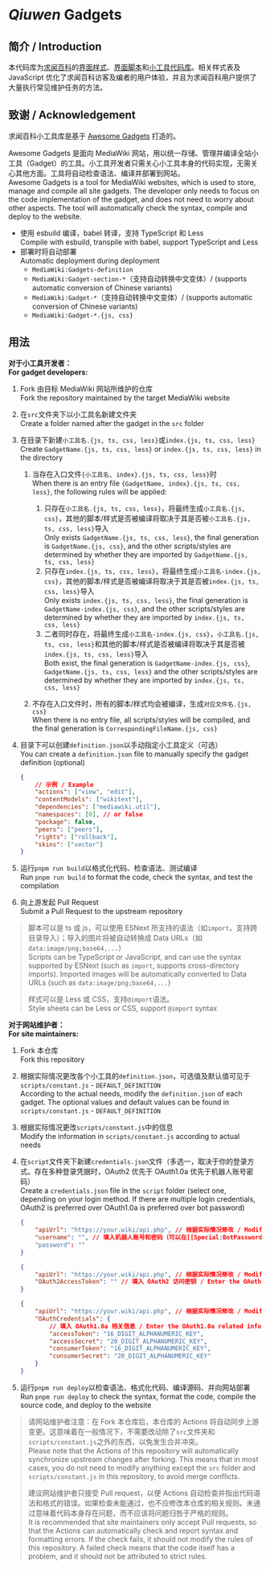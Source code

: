 # _Qiuwen_ Gadgets

## 简介 / Introduction

本代码库为[求闻百科][qiuwenbaike]的[界面样式][styles]、[界面脚本][scripts]和[小工具代码库][gadgets]。相关样式表及 JavaScript 优化了求闻百科访客及编者的用户体验，并且为求闻百科用户提供了大量执行常见维护任务的方法。

## 致谢 / Acknowledgement

求闻百科小工具库是基于 [Awesome Gadgets][awesome] 打造的。

Awesome Gadgets 是面向 MediaWiki 网站，用以统一存储、管理并编译全站小工具（Gadget）的工具。小工具开发者只需关心小工具本身的代码实现，无需关心其他方面。工具将自动检查语法、编译并部署到网站。<br>Awesome Gadgets is a tool for MediaWiki websites, which is used to store, manage and compile all site gadgets. The developer only needs to focus on the code implementation of the gadget, and does not need to worry about other aspects. The tool will automatically check the syntax, compile and deploy to the website.

-   使用 esbuild 编译，babel 转译，支持 TypeScript 和 Less<br>Compile with esbuild, transpile with babel, support TypeScript and Less
-   部署时将自动部署<br>Automatic deployment during deployment
    -   `MediaWiki:Gadgets-definition`
    -   `MediaWiki:Gadget-section-*`（支持自动转换中文变体）/ (supports automatic conversion of Chinese variants)
    -   `MediaWiki:Gadget-*`（支持自动转换中文变体）/ (supports automatic conversion of Chinese variants)
    -   `MediaWiki:Gadget-*.{js, css}`

## 用法

**对于小工具开发者：**<br>**For gadget developers:**

1. Fork 由目标 MediaWiki 网站所维护的仓库<br>Fork the repository maintained by the target MediaWiki website

2. 在`src`文件夹下以小工具名新建文件夹<br>Create a folder named after the gadget in the `src` folder

3. 在目录下新建`小工具名.{js, ts, css, less}`或`index.{js, ts, css, less}`<br>Create `GadgetName.{js, ts, css, less}` or `index.{js, ts, css, less}` in the directory

    1. 当存在入口文件`{小工具名, index}.{js, ts, css, less}`时<br>When there is an entry file `{GadgetName, index}.{js, ts, css, less}`, the following rules will be applied:

        1. 只存在`小工具名.{js, ts, css, less}`，将最终生成`小工具名.{js, css}`，其他的脚本/样式是否被编译将取决于其是否被`小工具名.{js, ts, css, less}`导入<br>Only exists `GadgetName.{js, ts, css, less}`, the final generation is `GadgetName.{js, css}`, and the other scripts/styles are determined by whether they are imported by `GadgetName.{js, ts, css, less}`
        2. 只存在`index.{js, ts, css, less}`，将最终生成`小工具名-index.{js, css}`，其他的脚本/样式是否被编译将取决于其是否被`index.{js, ts, css, less}`导入<br>Only exists `index.{js, ts, css, less}`, the final generation is `GadgetName-index.{js, css}`, and the other scripts/styles are determined by whether they are imported by `index.{js, ts, css, less}`
        3. 二者同时存在，将最终生成`小工具名-index.{js, css}`，`小工具名.{js, ts, css, less}`和其他的脚本/样式是否被编译将取决于其是否被`index.{js, ts, css, less}`导入<br>Both exist, the final generation is `GadgetName-index.{js, css}`, `GadgetName.{js, ts, css, less}` and the other scripts/styles are determined by whether they are imported by `index.{js, ts, css, less}`

    2. 不存在入口文件时，所有的脚本/样式均会被编译，生成`对应文件名.{js, css}`<br>When there is no entry file, all scripts/styles will be compiled, and the final generation is `CorrespondingFileName.{js, css}`

4. 目录下可以创建`definition.json`以手动指定小工具定义（可选）<br>You can create a `definition.json` file to manually specify the gadget definition (optional)

    ```json
    {
    	// 示例 / Example
    	"actions": ["view", "edit"],
    	"contentModels": ["wikitext"],
    	"dependencies": ["mediawiki.util"],
    	"namespaces": [0], // or false
    	"package": false,
    	"peers": ["peers"],
    	"rights": ["rollback"],
    	"skins": ["vector"]
    }
    ```

5. 运行`pnpm run build`以格式化代码、检查语法、测试编译<br>Run `pnpm run build` to format the code, check the syntax, and test the compilation

6. 向上游发起 Pull Request<br>Submit a Pull Request to the upstream repository

> 脚本可以是 ts 或 js，可以使用 ESNext 所支持的语法（如`import`，支持跨目录导入）；导入的图片将被自动转换成 Data URLs（如`data:image/png;base64,...`）<br>Scripts can be TypeScript or JavaScript, and can use the syntax supported by ESNext (such as `import`, supports cross-directory imports). Imported images will be automatically converted to Data URLs (such as `data:image/png;base64,...`)
>
> 样式可以是 Less 或 CSS，支持`@import`语法。<br>Style sheets can be Less or CSS, support `@import` syntax

**对于网站维护者：**<br>**For site maintainers:**

1. Fork 本仓库<br>Fork this repository

2. 根据实际情况更改各个小工具的`definition.json`，可选值及默认值可见于`scripts/constant.js` - `DEFAULT_DEFINITION`<br>According to the actual needs, modify the `definition.json` of each gadget. The optional values and default values can be found in `scripts/constant.js` - `DEFAULT_DEFINITION`

3. 根据实际情况更改`scripts/constant.js`中的信息<br>Modify the information in `scripts/constant.js` according to actual needs

4. 在`script`文件夹下新建`credentials.json`文件（多选一，取决于你的登录方式。存在多种登录凭据时，OAuth2 优先于 OAuth1.0a 优先于机器人账号密码）<br>Create a `credentials.json` file in the `script` folder (select one, depending on your login method. If there are multiple login credentials, OAuth2 is preferred over OAuth1.0a is preferred over bot password)

    ```json
    {
    	"apiUrl": "https://your.wiki/api.php", // 根据实际情况修改 / Modify according to actual needs
    	"username": "", // 填入机器人账号和密码（可以在[[Special:BotPasswords]]获取）/ Enter the robot account and password (you can get it from [[Special:BotPasswords]])
    	"password": ""
    }
    ```

    ```json
    {
    	"apiUrl": "https://your.wiki/api.php", // 根据实际情况修改 / Modify according to actual needs
    	"OAuth2AccessToken": "" // 填入 OAuth2 访问密钥 / Enter the OAuth2 access token
    }
    ```

    ```json
    {
    	"apiUrl": "https://your.wiki/api.php", // 根据实际情况修改 / Modify according to actual needs
    	"OAuthCredentials": {
    		// 填入 OAuth1.0a 相关信息 / Enter the OAuth1.0a related information
    		"accessToken": "16_DIGIT_ALPHANUMERIC_KEY",
    		"accessSecret": "20_DIGIT_ALPHANUMERIC_KEY",
    		"consumerToken": "16_DIGIT_ALPHANUMERIC_KEY",
    		"consumerSecret": "20_DIGIT_ALPHANUMERIC_KEY"
    	}
    }
    ```

5. 运行`pnpm run deploy`以检查语法、格式化代码、编译源码、并向网站部署<br>Run `pnpm run deploy` to check the syntax, format the code, compile the source code, and deploy to the website

> 请网站维护者注意：在 Fork 本仓库后，本仓库的 Actions 将自动同步上游变更。这意味着在一般情况下，不需要改动除了`src`文件夹和`scripts/constant.js`之外的东西，以免发生合并冲突。<br>Please note that the Actions of this repository will automatically synchronize upstream changes after forking. This means that in most cases, you do not need to modify anything except the `src` folder and `scripts/constant.js` in this repository, to avoid merge conflicts.
>
> 建议网站维护者只接受 Pull request，以便 Actions 自动检查并指出代码语法和格式的错误。如果检查未能通过，也不应修改本仓库的相关规则。未通过意味着代码本身存在问题，而不应该将问题归咎于严格的规则。<br>It is recommended that site maintainers only accept Pull requests, so that the Actions can automatically check and report syntax and formatting errors. If the check fails, it should not modify the rules of this repository. A failed check means that the code itself has a problem, and it should not be attributed to strict rules.

[qiuwenbaike]: https://www.qiuwenbaike.cn/
[styles]: https://www.qiuwenbaike.cn/wiki/Help:%E7%95%8C%E9%9D%A2%E6%A0%B7%E5%BC%8F%E4%B8%8E%E8%84%9A%E6%9C%AC#%E7%95%8C%E9%9D%A2%E6%A0%B7%E5%BC%8F
[scripts]: https://www.qiuwenbaike.cn/wiki/Help:%E7%95%8C%E9%9D%A2%E6%A0%B7%E5%BC%8F%E4%B8%8E%E8%84%9A%E6%9C%AC#%E7%95%8C%E9%9D%A2%E8%84%9A%E6%9C%AC
[gadgets]: https://www.qiuwenbaike.cn/wiki/Special:%E5%B0%8F%E5%B7%A5%E5%85%B7
[awesome]: https://github.com/AnYiEE/AwesomeGadgets
